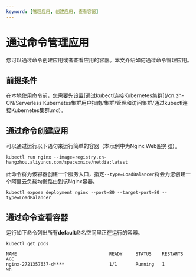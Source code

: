 ```yaml
---
keyword: [管理应用, 创建应用, 查看容器]
---
```


# 通过命令管理应用

您可以通过命令创建应用或者查看应用的容器。本文介绍如何通过命令管理应用。

## 前提条件

在本地使用命令前，您需要先设置[通过kubectl连接Kubernetes集群](/cn.zh-CN/Serverless Kubernetes集群用户指南/集群/管理和访问集群/通过kubectl连接Kubernetes集群.md)。

## 通过命令创建应用

可以通过运行以下语句来运行简单的容器（本示例中为Nginx Web服务器）。

```
kubectl run nginx --image=registry.cn-hangzhou.aliyuncs.com/spacexnice/netdia:latest
```

此命令将为该容器创建一个服务入口，指定`--type=LoadBalancer`将会为您创建一个阿里云负载均衡路由到该Nginx容器。

```
kubectl expose deployment nginx --port=80 --target-port=80 --type=LoadBalancer
```

## 通过命令查看容器

运行如下命令列出所有**default**命名空间里正在运行的容器。

```
kubectl get pods
```

```
NAME                                   READY     STATUS    RESTARTS   AGE
nginx-2721357637-d****                 1/1       Running   1          9h
```

